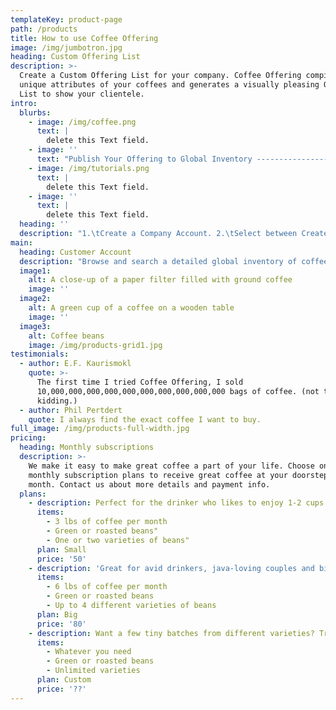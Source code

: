 ```yaml
---
templateKey: product-page
path: /products
title: How to use Coffee Offering
image: /img/jumbotron.jpg
heading: Custom Offering List
description: >-
  Create a Custom Offering List for your company. Coffee Offering compiles the
  unique attributes of your coffees and generates a visually pleasing Offering
  List to show your clientele.
intro:
  blurbs:
    - image: /img/coffee.png
      text: |
        delete this Text field.
    - image: ''
      text: "Publish Your Offering to Global Inventory -------------------\nadd new Title field^ ----------------------------------------\n\n\nPublish your Custom Offering List to Global Inventory and enable both domestic and international buyers to find your coffees in our advanced search. -----------------------------\nadd new Header field^ --------------------------------------\n\n1.\tAfter creating your first Offering List you will have the option to Publish Listing to our inventory. Publishing your listing is strongly encouraged as it enables our growing user base to find your coffee in our advanced Global Inventory search engine.\nEither way, you will be able to use your custom url as a digital offering sheet.\n2.\tWhen a prospective buyer with a Customer Account requests Order Inquiry for your offering, you will receive their request directly from lead@coffeeoffering.com.\nThis helps filter seriously buyers and generate more leads for your company.\n3.\tLeads will be available for seven (7) U.S. business days. After seven (7) days you may choose to Extend Lead or let it expire.\n"
    - image: /img/tutorials.png
      text: |
        delete this Text field.
    - image: ''
      text: |
        delete this Text field.
  heading: ''
  description: "1.\tCreate a Company Account. 2.\tSelect between Create Offering List, Publish Offering List, or Edit Offering List. 3.\tFill in data about your entire offering. Detailed custom specifications add significant clarity and showcase the uniqueness of your coffees for the world to see. 4.\tSubmit form. Your will not be charged until your Listing is verified. Most Listings are verified in less than 48 hours. 5.\tUpon verification you will receive a custom url link for your Offering List. You can now view your Listing live on Coffee Offering as well as use this url as your digital offering sheet. 6.\tWhen a prospective buyer with a Customer Account is interested in your offering, will receive a request directly from lead@coffeeoffering.com."
main:
  heading: Customer Account
  description: "Browse and search a detailed global inventory of coffee offerings and connect directly with coffee suppliers from around the world. -------\n\n1.\tSelect create Customer Account.\n2.\tFill out contact form.\n3.\tVerify your account via email.\n4.\tSearch Global Coffee Inventory for detailed offerings.\n5.\tClick on Order Inquiry to get in touch with supplier!\n"
  image1:
    alt: A close-up of a paper filter filled with ground coffee
    image: ''
  image2:
    alt: A green cup of a coffee on a wooden table
    image: ''
  image3:
    alt: Coffee beans
    image: /img/products-grid1.jpg
testimonials:
  - author: E.F. Kaurismokl
    quote: >-
      The first time I tried Coffee Offering, I sold
      10,000,000,000,000,000,000,000,000,000,000 bags of coffee. (not true, just
      kidding.)
  - author: Phil Pertdert
    quote: I always find the exact coffee I want to buy.
full_image: /img/products-full-width.jpg
pricing:
  heading: Monthly subscriptions
  description: >-
    We make it easy to make great coffee a part of your life. Choose one of our
    monthly subscription plans to receive great coffee at your doorstep each
    month. Contact us about more details and payment info.
  plans:
    - description: Perfect for the drinker who likes to enjoy 1-2 cups per day.
      items:
        - 3 lbs of coffee per month
        - Green or roasted beans"
        - One or two varieties of beans"
      plan: Small
      price: '50'
    - description: 'Great for avid drinkers, java-loving couples and bigger crowds'
      items:
        - 6 lbs of coffee per month
        - Green or roasted beans
        - Up to 4 different varieties of beans
      plan: Big
      price: '80'
    - description: Want a few tiny batches from different varieties? Try our custom plan
      items:
        - Whatever you need
        - Green or roasted beans
        - Unlimited varieties
      plan: Custom
      price: '??'
---
```


